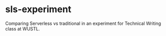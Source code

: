 # sls-experiment

Comparing Serverless vs traditional in an experiment for Technical Writing class at WUSTL.
